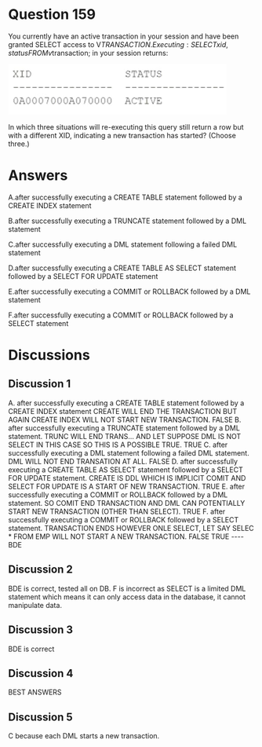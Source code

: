 # Question 159
You currently have an active transaction in your session and have been granted SELECT access to
V$TRANSACTION.
Executing:
SELECT xid, status FROM v$transaction;
in your session returns:

![](../images/image73.png)
		
In which three situations will re-executing this query still return a row but with a different XID, indicating a new transaction has started? (Choose three.)

# Answers
A.after successfully executing a CREATE TABLE statement followed by a CREATE INDEX statement

B.after successfully executing a TRUNCATE statement followed by a DML statement

C.after successfully executing a DML statement following a failed DML statement

D.after successfully executing a CREATE TABLE AS SELECT statement followed by a SELECT FOR UPDATE statement

E.after successfully executing a COMMIT or ROLLBACK followed by a DML statement

F.after successfully executing a COMMIT or ROLLBACK followed by a SELECT statement

# Discussions
## Discussion 1
A. after successfully executing a CREATE TABLE statement followed by a CREATE INDEX statement CREATE WILL END THE TRANSACTION BUT AGAIN CREATE INDEX WILL NOT START NEW TRANSACTION. FALSE
B. after successfully executing a TRUNCATE statement followed by a DML statement. TRUNC WILL END TRANS... AND LET SUPPOSE DML IS NOT SELECT IN THIS CASE SO THIS IS A POSSIBLE TRUE. TRUE
C. after successfully executing a DML statement following a failed DML statement. DML WILL NOT END TRANSATION AT ALL. FALSE
D. after successfully executing a CREATE TABLE AS SELECT statement followed by a SELECT FOR UPDATE statement. CREATE IS DDL WHICH IS IMPLICIT COMIT AND SELECT FOR UPDATE IS A START OF NEW TRANSACTION. TRUE
E. after successfully executing a COMMIT or ROLLBACK followed by a DML statement. SO COMIT END TRANSACTION AND DML CAN POTENTIALLY START NEW TRANSACTION (OTHER THAN SELECT). TRUE
F. after successfully executing a COMMIT or ROLLBACK followed by a SELECT statement. TRANSACTION ENDS HOWEVER ONLE SELECT, LET SAY SELEC * FROM EMP WILL NOT START A NEW TRANSACTION. FALSE
TRUE ---- BDE

## Discussion 2
BDE is correct, tested all on DB.
F is incorrect as SELECT is a limited DML statement which means it can only access data in the database, it cannot manipulate data.

## Discussion 3
BDE is correct

## Discussion 4
BEST ANSWERS

## Discussion 5
C because each DML starts a new transaction.

